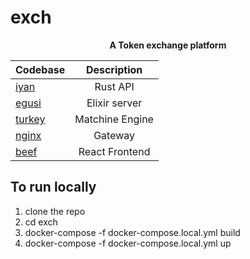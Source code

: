 # exch


<p align="center">
  <strong>A Token exchange platform</strong>
</p>


| Codebase              |      Description          |
| :-------------------- | :-----------------------: |
| [iyan](iyan)          |      Rust API             |
| [egusi](egusi)        |       Elixir server       |
| [turkey](turkey)      |      Matchine Engine      |
| [nginx](ngnix)        |       Gateway             |
| [beef](beef)          |     React Frontend        |

## To run locally

1. clone the repo
2. cd exch
3. docker-compose -f docker-compose.local.yml build
4. docker-compose -f docker-compose.local.yml up

